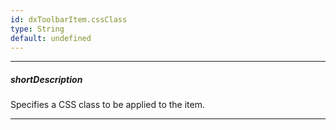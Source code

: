 ```yaml
---
id: dxToolbarItem.cssClass
type: String
default: undefined
---
```

---
##### shortDescription
Specifies a CSS class to be applied to the item.

---
